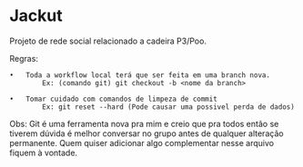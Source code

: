 # Jackut
Projeto de rede social relacionado a cadeira P3/Poo.

Regras:
    
    •   Toda a workflow local terá que ser feita em uma branch nova.
            Ex: (comando git) git checkout -b <nome da branch> 
    
    •   Tomar cuidado com comandos de limpeza de commit
            Ex: git reset --hard (Pode causar uma possivel perda de dados)

Obs: 
        Git é uma ferramenta nova pra mim e creio que pra todos então se tiverem 
    dúvida é melhor conversar no grupo antes de qualquer alteração permanente.
        Quem quiser adicionar algo complementar nesse arquivo fiquem à vontade.

